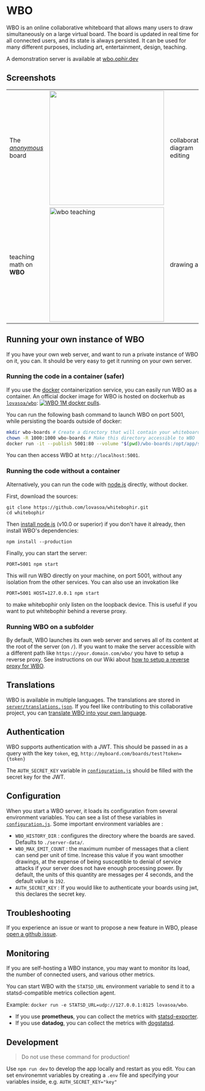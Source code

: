 # WBO

WBO is an online collaborative whiteboard that allows many users to draw simultaneously on a large virtual board.
The board is updated in real time for all connected users, and its state is always persisted. It can be used for many different purposes, including art, entertainment, design, teaching.

A demonstration server is available at [wbo.ophir.dev](https://wbo.ophir.dev)

## Screenshots

<table>
 <tr>
  <td> The <i><a href="https://wbo.ophir.dev/boards/anonymous">anonymous</a></i> board
  <td> <img width="300" src="https://user-images.githubusercontent.com/552629/59885574-06e02b80-93bc-11e9-9150-0670a1c5d4f3.png">
  <td> collaborative diagram editing
  <td> <img alt="Screenshot of WBO's user interface: architecture" width="300" src="https://user-images.githubusercontent.com/552629/59915054-07101380-941c-11e9-97c9-4980f50d302a.png" />
  
  <tr>
   <td> teaching math on <b>WBO</b>
   <td> <img alt="wbo teaching" width="300" src="https://user-images.githubusercontent.com/552629/59915737-a386e580-941d-11e9-81ff-db9e37f140db.png" />
   <td> drawing art
   <td> <img alt="kawai cats on WBO" width="300" src="https://user-images.githubusercontent.com/552629/120919822-dc2c3200-c6bb-11eb-94cd-57a4254fbe0a.png"/>
</table>

## Running your own instance of WBO

If you have your own web server, and want to run a private instance of WBO on it, you can. It should be very easy to get it running on your own server.

### Running the code in a container (safer)

If you use the [docker](https://www.docker.com/) containerization service, you can easily run WBO as a container. 
An official docker image for WBO is hosted on dockerhub as [`lovasoa/wbo`](https://hub.docker.com/r/lovasoa/wbo): [![WBO 1M docker pulls](https://img.shields.io/docker/pulls/lovasoa/wbo.svg)](https://hub.docker.com/repository/docker/lovasoa/wbo).

You can run the following bash command to launch WBO on port 5001, while persisting the boards outside of docker:

```bash
mkdir wbo-boards # Create a directory that will contain your whiteboards
chown -R 1000:1000 wbo-boards # Make this directory accessible to WBO
docker run -it --publish 5001:80 --volume "$(pwd)/wbo-boards:/opt/app/server-data" lovasoa/wbo:latest # run wbo
```

You can then access WBO at `http://localhost:5001`.

### Running the code without a container

Alternatively, you can run the code with [node.js](https://nodejs.org/) directly, without docker.

First, download the sources:
```
git clone https://github.com/lovasoa/whitebophir.git
cd whitebophir
```

Then [install node.js](https://nodejs.org/en/download/) (v10.0 or superior)
if you don't have it already, then install WBO's dependencies:

```
npm install --production
```

Finally, you can start the server:
```
PORT=5001 npm start
```

This will run WBO directly on your machine, on port 5001, without any isolation from the other services. You can also use an invokation like
```
PORT=5001 HOST=127.0.0.1 npm start
```
to make whitebophir only listen on the loopback device. This is useful if you want to put whitebophir behind a reverse proxy.

### Running WBO on a subfolder

By default, WBO launches its own web server and serves all of its content at the root of the server (on `/`).
If you want to make the server accessible with a different path like `https://your.domain.com/wbo/` you have to setup a reverse proxy.
See instructions on our Wiki about [how to setup a reverse proxy for WBO](https://github.com/lovasoa/whitebophir/wiki/Setup-behind-Reverse-Proxies).

## Translations

WBO is available in multiple languages. The translations are stored in [`server/translations.json`](./server/translations.json). 
If you feel like contributing to this collaborative project, you can [translate WBO into your own language](https://github.com/lovasoa/whitebophir/wiki/How-to-translate-WBO-into-your-own-language).

## Authentication

WBO supports authentication with a JWT. This should be passed in as a query with the key `token`, eg, `http://myboard.com/boards/test?token={token}`

The `AUTH_SECRET_KEY` variable in [`configuration.js`](./server/configuration.js) should be filled with the secret key for the JWT.

## Configuration

When you start a WBO server, it loads its configuration from several environment variables.
You can see a list of these variables in [`configuration.js`](./server/configuration.js).
Some important environment variables are :
 - `WBO_HISTORY_DIR` : configures the directory where the boards are saved. Defaults to `./server-data/`.
 - `WBO_MAX_EMIT_COUNT` : the maximum number of messages that a client can send per unit of time. Increase this value if you want smoother drawings, at the expense of being susceptible to denial of service attacks if your server does not have enough processing power. By default, the units of this quantity are messages per 4 seconds, and the default value is `192`.
 - `AUTH_SECRET_KEY` : If you would like to authenticate your boards using jwt, this declares the secret key.

## Troubleshooting

If you experience an issue or want to propose a new feature in WBO, please [open a github issue](https://github.com/lovasoa/whitebophir/issues/new).

## Monitoring

If you are self-hosting a WBO instance, you may want to monitor its load,
the number of connected users, and various other metrics.

You can start WBO with the `STATSD_URL` environment variable to send it to a statsd-compatible
metrics collection agent.

Example: `docker run -e STATSD_URL=udp://127.0.0.1:8125 lovasoa/wbo`.

 - If you use **prometheus**, you can collect the metrics with [statsd-exporter](https://hub.docker.com/r/prom/statsd-exporter).
 - If you use **datadog**, you can collect the metrics with [dogstatsd](https://docs.datadoghq.com/developers/dogstatsd).


## Development

> Do not use these command for production!

Use `npm run dev` to develop the app locally and restart as you edit.
You can set environemnt variables by creating a `.env` file and specifying your variables inside, e.g. `AUTH_SECRET_KEY="key"` 